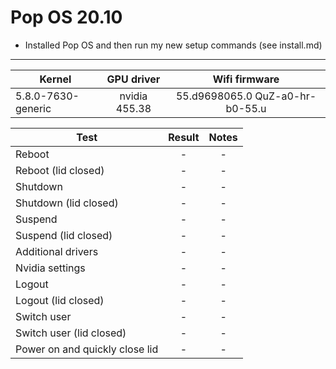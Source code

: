 # Pop OS 20.10

- Installed Pop OS and then run my new setup commands (see install.md)

---

| Kernel              | GPU driver       | Wifi firmware                   |
| ------------------- |:----------------:|:-------------------------------:|
| 5.8.0-7630-generic  | nvidia 455.38    | 55.d9698065.0 QuZ-a0-hr-b0-55.u |

| Test                           | Result        | Notes                                                 |
| ------------------------------ |:-------------:|:-----------------------------------------------------:|
| Reboot                         | -             | -                                                     |
| Reboot (lid closed)            | -             | -                                                     |
| Shutdown                       | -             | -                                                     |
| Shutdown (lid closed)          | -             | -                                                     |
| Suspend                        | -             | -                                                     |
| Suspend (lid closed)           | -             | -                                                     |
| Additional drivers             | -             | -                                                     |
| Nvidia settings                | -             | -                                                     |
| Logout                         | -             | -                                                     |
| Logout (lid closed)            | -             | -                                                     |
| Switch user                    | -             | -                                                     |
| Switch user (lid closed)       | -             | -                                                     |
| Power on and quickly close lid | -             | -                                                     |

